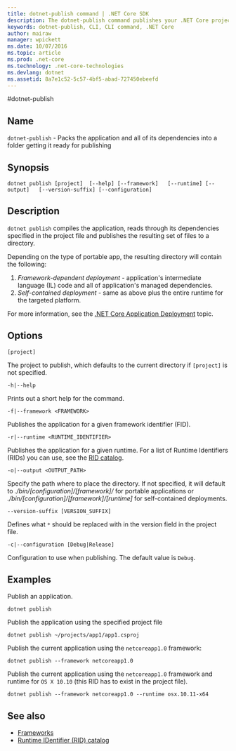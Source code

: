 ```yaml
---
title: dotnet-publish command | .NET Core SDK
description: The dotnet-publish command publishes your .NET Core project into a directory. 
keywords: dotnet-publish, CLI, CLI command, .NET Core
author: mairaw
manager: wpickett
ms.date: 10/07/2016
ms.topic: article
ms.prod: .net-core
ms.technology: .net-core-technologies
ms.devlang: dotnet
ms.assetid: 8a7e1c52-5c57-4bf5-abad-727450ebeefd
---
```


#dotnet-publish

## Name

`dotnet-publish` - Packs the application and all of its dependencies into a folder getting it ready for publishing

## Synopsis

`dotnet publish [project] 
    [--help] [--framework]  
    [--runtime] [--output]  
    [--version-suffix] [--configuration]`

## Description

`dotnet publish` compiles the application, reads through its dependencies specified in the project file and publishes the resulting set of files to a directory. 

Depending on the type of portable app, the resulting directory will contain the following:

1. *Framework-dependent deployment* - application's intermediate language (IL) code and all of application's managed dependencies.
2. *Self-contained deployment* - same as above plus the entire runtime for the targeted platform.

For more information, see the [.NET Core Application Deployment](../deploying/index.md) topic.

## Options

`[project]` 

The project to publish, which defaults to the current directory if `[project]` is not specified. 

`-h|--help`

Prints out a short help for the command.  

`-f|--framework <FRAMEWORK>`

Publishes the application for a given framework identifier (FID). 

`-r|--runtime <RUNTIME_IDENTIFIER>`

Publishes the application for a given runtime. For a list of Runtime Identifiers (RIDs) you can use, see the [RID catalog](../rid-catalog.md).

`-o|--output <OUTPUT_PATH>`

Specify the path where to place the directory. If not specified, it will default to *_./bin/[configuration]/[framework]/_* 
for portable applications or *_./bin/[configuration]/[framework]/[runtime]_* for self-contained deployments.

`--version-suffix [VERSION_SUFFIX]`

Defines what `*` should be replaced with in the version field in the project file.

`-c|--configuration [Debug|Release]`

Configuration to use when publishing. The default value is `Debug`.

## Examples

Publish an application.

`dotnet publish`

Publish the application using the specified project file

`dotnet publish ~/projects/app1/app1.csproj`
	
Publish the current application using the `netcoreapp1.0` framework:

`dotnet publish --framework netcoreapp1.0`
	
Publish the current application using the `netcoreapp1.0` framework and runtime for `OS X 10.10` (this RID has to 
exist in the project file).

`dotnet publish --framework netcoreapp1.0 --runtime osx.10.11-x64`

## See also
* [Frameworks](../../standard/frameworks.md)
* [Runtime IDentifier (RID) catalog](../rid-catalog.md)
